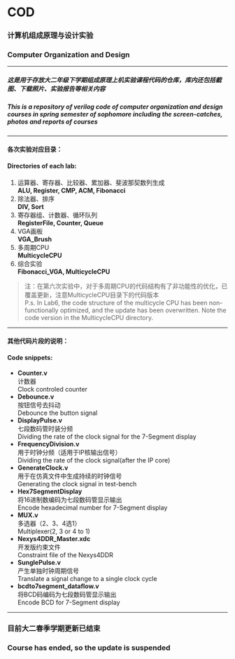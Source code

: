 # COD
### 计算机组成原理与设计实验
### Computer Organization and Design
***
##### 这是用于存放大二年级下学期组成原理上机实验课程代码的仓库，库内还包括截图、下载照片、实验报告等相关内容  
##### This is a repository of verilog code of computer organization and design courses in spring semester of sophomore including the screen-catches, photos and reports of courses  

***
#### 各次实验对应目录：  
#### Directories of each lab:   
1. 运算器、寄存器、比较器、累加器、斐波那契数列生成  
    **ALU, Register, CMP, ACM, Fibonacci**
2. 除法器、排序  
    **DIV, Sort**  
3. 寄存器组、计数器、循环队列  
    **RegisterFile, Counter, Queue**  
4. VGA画板  
    **VGA_Brush**  
5. 多周期CPU  
    **MulticycleCPU**  
6. 综合实验  
    **Fibonacci_VGA, MulticycleCPU**  

> 注：在第六次实验中，对于多周期CPU的代码结构有了非功能性的优化，已覆盖更新，注意MulticycleCPU目录下的代码版本  
> P.s. In Lab6, the code structure of the multicycle CPU has been non-functionally optimized, and the update has been overwritten. Note the code version in the MulticycleCPU directory.  

***
#### 其他代码片段的说明：  
#### Code snippets:   
- **Counter.v**  
    计数器  
    Clock controled counter  
- **Debounce.v**  
    按钮信号去抖动  
    Debounce the button signal  
- **DisplayPulse.v**  
    七段数码管时装分频  
    Dividing the rate of the clock signal for the 7-Segment display  
- **FrequencyDivision.v**  
    用于时钟分频（适用于IP核输出信号）  
    Dividing the rate of the clock signal(after the IP core)  
- **GenerateClock.v**  
    用于在仿真文件中生成持续的时钟信号  
    Generating the clock signal in test-bench  
- **Hex7SegmentDisplay**  
    将16进制数编码为七段数码管显示输出  
    Encode hexadecimal number for 7-Segment display  
- **MUX.v**  
    多选器（2、3、4选1）  
    Multiplexer(2, 3 or 4 to 1)  
- **Nexys4DDR_Master.xdc**  
    开发版约束文件  
    Constraint file of the Nexys4DDR  
- **SunglePulse.v**  
    产生单独时钟周期信号  
    Translate a signal change to a single clock cycle  
- **bcdto7segment_dataflow.v**  
    将BCD码编码为七段数码管显示输出  
    Encode BCD for 7-Segment display  

***
### 目前大二春季学期更新已结束  
### Course has ended, so the update is suspended  